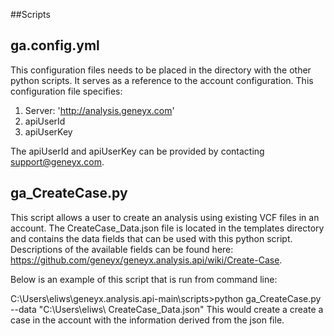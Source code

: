 ##Scripts 
## ga.config.yml
This configuration files needs to be placed in the directory with the other python scripts. It serves as a reference to the account configuration. This configuration file specifies:
1.	Server: 'http://analysis.geneyx.com'
2.	apiUserId
3.	apiUserKey

The apiUserId and apiUserKey can be provided by contacting support@geneyx.com. 

## ga_CreateCase.py
This script allows a user to create an analysis using existing VCF files in an account. The CreateCase_Data.json file is located in the templates directory and contains the data fields that can be used with this python script. Descriptions of the available fields can be found here: https://github.com/geneyx/geneyx.analysis.api/wiki/Create-Case. 

Below is an example of this script that is run from command line:

C:\Users\eliws\geneyx.analysis.api-main\scripts>python ga_CreateCase.py --data "C:\Users\eliws\ CreateCase_Data.json"
This would create a create a case in the account with the information derived from the json file. 
